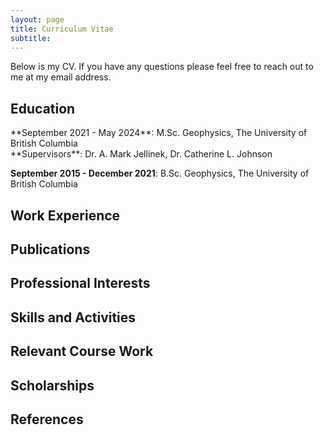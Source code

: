 ```yaml
---
layout: page
title: Curriculum Vitae
subtitle: 
---
```


Below is my CV. If you have any questions please feel free to reach out to me at my email address.

## Education
<p>**September 2021 - May 2024**: M.Sc. Geophysics, The University of British Columbia<br>
**Supervisors**: Dr. A. Mark Jellinek, Dr. Catherine L. Johnson</p>

**September 2015 - December 2021**: B.Sc. Geophysics, The University of British Columbia
## Work Experience

## Publications

## Professional Interests

## Skills and Activities

## Relevant Course Work

## Scholarships

## References
